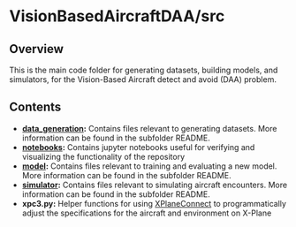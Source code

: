 # VisionBasedAircraftDAA/src

## Overview
This is the main code folder for generating datasets, building models, and simulators, for the Vision-Based Aircraft detect and avoid (DAA) problem. 

## Contents
* **[data_generation](data_generation/):** Contains files relevant to generating datasets. More information can be found in the subfolder README. 
* **[notebooks](notebooks/):** Contains jupyter notebooks useful for verifying and visualizing the functionality of the repository
* **[model](model/):** Contains files relevant to training and evaluating a new model. More information can be found in the subfolder README.
* **[simulator](simulator/):** Contains files relevant to simulating aircraft encounters. More information can be found in the subfolder README.
* **xpc3.py:** Helper functions for using [XPlaneConnect](https://github.com/nasa/XPlaneConnect) to programmatically adjust the specifications for the aircraft and environment on X-Plane
